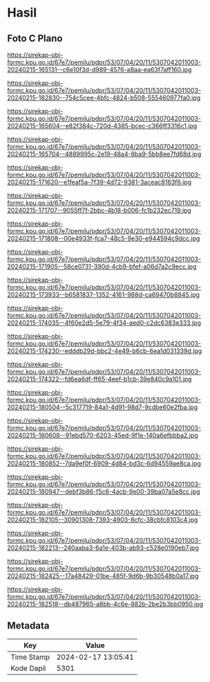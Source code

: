 # Hasil

## Foto C Plano

https://sirekap-obj-formc.kpu.go.id/67e7/pemilu/pdpr/53/07/04/20/11/5307042011003-20240215-165131--c6e10f3d-d989-4576-a8aa-ea63f7aff160.jpg

https://sirekap-obj-formc.kpu.go.id/67e7/pemilu/pdpr/53/07/04/20/11/5307042011003-20240215-182830--754c5cee-4bfc-4824-b508-555460977fa0.jpg

https://sirekap-obj-formc.kpu.go.id/67e7/pemilu/pdpr/53/07/04/20/11/5307042011003-20240215-165604--e82f384c-720d-4385-bcec-c366ff3316c1.jpg

https://sirekap-obj-formc.kpu.go.id/67e7/pemilu/pdpr/53/07/04/20/11/5307042011003-20240215-165704--4889995c-2e19-48a4-8ba9-5bb8ee7fd68d.jpg

https://sirekap-obj-formc.kpu.go.id/67e7/pemilu/pdpr/53/07/04/20/11/5307042011003-20240215-171620--e1feaf5a-7f39-4d72-9381-3aceac8163f6.jpg

https://sirekap-obj-formc.kpu.go.id/67e7/pemilu/pdpr/53/07/04/20/11/5307042011003-20240215-171707--9055ff7f-2bbc-4b18-b006-fc1b232ec719.jpg

https://sirekap-obj-formc.kpu.go.id/67e7/pemilu/pdpr/53/07/04/20/11/5307042011003-20240215-171808--00e4933f-fca7-48c5-9e30-e944594c9dcc.jpg

https://sirekap-obj-formc.kpu.go.id/67e7/pemilu/pdpr/53/07/04/20/11/5307042011003-20240215-171905--58ce0731-390d-4cb9-bfef-a06d7a2c9ecc.jpg

https://sirekap-obj-formc.kpu.go.id/67e7/pemilu/pdpr/53/07/04/20/11/5307042011003-20240215-173933--b6581837-1352-4161-988d-ca69470b8845.jpg

https://sirekap-obj-formc.kpu.go.id/67e7/pemilu/pdpr/53/07/04/20/11/5307042011003-20240215-174035--4f60e2d5-5e79-4f34-aed0-c2dc6383e333.jpg

https://sirekap-obj-formc.kpu.go.id/67e7/pemilu/pdpr/53/07/04/20/11/5307042011003-20240215-174230--edddb29d-bbc2-4e49-b6cb-6ea1d031339d.jpg

https://sirekap-obj-formc.kpu.go.id/67e7/pemilu/pdpr/53/07/04/20/11/5307042011003-20240215-174322--fd6ea6df-ff65-4eef-b1cb-39e840c9a101.jpg

https://sirekap-obj-formc.kpu.go.id/67e7/pemilu/pdpr/53/07/04/20/11/5307042011003-20240215-180504--5c317719-84a1-4d91-98d7-9cdbe60e2fba.jpg

https://sirekap-obj-formc.kpu.go.id/67e7/pemilu/pdpr/53/07/04/20/11/5307042011003-20240215-180608--91ebd570-6203-45ed-9f1e-140a6efbbba2.jpg

https://sirekap-obj-formc.kpu.go.id/67e7/pemilu/pdpr/53/07/04/20/11/5307042011003-20240215-180852--7da9ef0f-6909-4d84-bd3c-6d94559ae8ca.jpg

https://sirekap-obj-formc.kpu.go.id/67e7/pemilu/pdpr/53/07/04/20/11/5307042011003-20240215-180947--debf3b86-f5c6-4acb-9e00-39ba07a5e8cc.jpg

https://sirekap-obj-formc.kpu.go.id/67e7/pemilu/pdpr/53/07/04/20/11/5307042011003-20240215-182105--30901308-7393-4903-8cfc-38cbfc8103c4.jpg

https://sirekap-obj-formc.kpu.go.id/67e7/pemilu/pdpr/53/07/04/20/11/5307042011003-20240215-182213--240aaba3-6a1e-403b-ab93-c528e0190eb7.jpg

https://sirekap-obj-formc.kpu.go.id/67e7/pemilu/pdpr/53/07/04/20/11/5307042011003-20240215-182425--17a48429-01be-485f-9d6b-9b30548b0a17.jpg

https://sirekap-obj-formc.kpu.go.id/67e7/pemilu/pdpr/53/07/04/20/11/5307042011003-20240215-182518--db487965-a8bb-4c6e-882b-2be2b3bb0950.jpg


## Metadata

| Key        | Value               |
| ---------- | ------------------- |
| Time Stamp | 2024-02-17 13:05:41 |
| Kode Dapil | 5301                |



